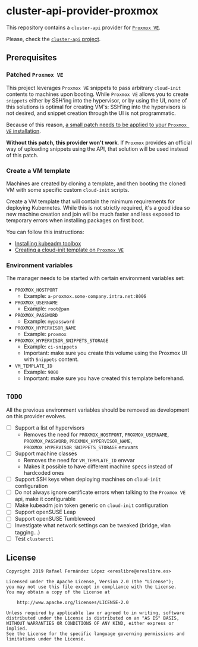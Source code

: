 # cluster-api-provider-proxmox

This repository contains a `cluster-api` provider for [`Proxmox VE`](https://www.proxmox.com/en/proxmox-ve).

Please, check the [`cluster-api` project](https://github.com/kubernetes-sigs/cluster-api).

## Prerequisites

### Patched `Proxmox VE`

This project leverages `Proxmox VE` snippets to pass arbitrary
`cloud-init` contents to machines upon booting. While `Proxmox VE`
allows you to create `snippets` either by SSH'ing into the hypervisor,
or by using the UI, none of this solutions is optimal for creating
VM's: SSH'ing into the hypervisors is not desired, and snippet
creation through the UI is not programmatic.

Because of this reason, [a small patch needs to be applied to your
`Proxmox VE` installation](https://bugzilla.proxmox.com/show_bug.cgi?id=2208).

**Without this patch, this provider won't work**. If `Proxmox`
provides an official way of uploading snippets using the API, that
solution will be used instead of this patch.

### Create a VM template

Machines are created by cloning a template, and then booting the
cloned VM with some specific custom `cloud-init` scripts.

Create a VM template that will contain the minimum requirements for
deploying Kubernetes. While this is not strictly required, it's a good
idea so new machine creation and join will be much faster and less
exposed to temporary errors when installing packages on first boot.

You can follow this instructions:

* [Installing kubeadm toolbox](https://kubernetes.io/docs/setup/production-environment/tools/kubeadm/install-kubeadm/)
* [Creating a cloud-init template on `Proxmox VE`](https://pve.proxmox.com/wiki/Cloud-Init_Support#_preparing_cloud_init_templates)

### Environment variables

The manager needs to be started with certain environment variables set:

* `PROXMOX_HOSTPORT`
  * Example: `a-proxmox.some-company.intra.net:8006`
* `PROXMOX_USERNAME`
  * Example: `root@pam`
* `PROXMOX_PASSWORD`
  * Example: `mypassword`
* `PROXMOX_HYPERVISOR_NAME`
  * Example: `proxmox`
* `PROXMOX_HYPERVISOR_SNIPPETS_STORAGE`
  * Example: `ci-snippets`
  * Important: make sure you create this volume using the Proxmox UI
    with `Snippets` content.
* `VM_TEMPLATE_ID`
  * Example: `9000`
  * Important: make sure you have created this template beforehand.

## `TODO`

All the previous environment variables should be removed as
development on this provider evolves.

- [ ] Support a list of hypervisors
  * Removes the need for `PROXMOX_HOSTPORT`, `PROXMOX_USERNAME`, `PROXMOX_PASSWORD`, `PROXMOX_HYPERVISOR_NAME`, `PROXMOX_HYPERVISOR_SNIPPETS_STORAGE` envvars
- [ ] Support machine classes
  * Removes the need for `VM_TEMPLATE_ID` envvar
  * Makes it possible to have different machine specs instead of
    hardcoded ones
- [ ] Support SSH keys when deploying machines on `cloud-init`
      configuration
- [ ] Do not always ignore certificate errors when talking to the
      `Proxmox VE` api, make it configurable
- [ ] Make kubeadm join token generic on `cloud-init` configuration
- [ ] Support openSUSE Leap
- [ ] Support openSUSE Tumbleweed
- [ ] Investigate what network settings can be tweaked (bridge, vlan tagging...)
- [ ] Test `clusterctl`

## License

```
Copyright 2019 Rafael Fernández López <ereslibre@ereslibre.es>

Licensed under the Apache License, Version 2.0 (the "License");
you may not use this file except in compliance with the License.
You may obtain a copy of the License at

    http://www.apache.org/licenses/LICENSE-2.0

Unless required by applicable law or agreed to in writing, software
distributed under the License is distributed on an "AS IS" BASIS,
WITHOUT WARRANTIES OR CONDITIONS OF ANY KIND, either express or implied.
See the License for the specific language governing permissions and
limitations under the License.
```
